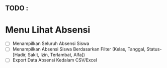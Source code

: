 ## TODO :
# Menu Lihat Absensi
- [ ] Menampilkan Seluruh Absensi Siswa
- [ ] Menampilkan Absensi Siswa Berdasarkan Filter (Kelas, Tanggal, Status-[Hadir, Sakit, Izin, Terlambat, Alfa])
- [ ] Export Data Absensi Kedalam CSV/Excel
